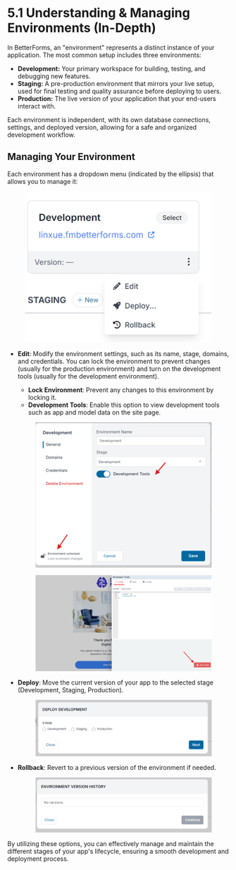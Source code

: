 # 5.1 Understanding & Managing Environments (In-Depth)

In BetterForms, an "environment" represents a distinct instance of your application. The most common setup includes three environments:

*   **Development:** Your primary workspace for building, testing, and debugging new features.
*   **Staging:** A pre-production environment that mirrors your live setup, used for final testing and quality assurance before deploying to users.
*   **Production:** The live version of your application that your end-users interact with.

Each environment is independent, with its own database connections, settings, and deployed version, allowing for a safe and organized development workflow.

## Managing Your Environment

Each environment has a dropdown menu (indicated by the ellipsis) that allows you to manage it:

<figure><img src="../../.gitbook/assets/Screenshot 2024-07-17 160043 (1).png" alt=""></figure>

*   **Edit**: Modify the environment settings, such as its name, stage, domains, and credentials. You can lock the environment to prevent changes (usually for the production environment) and turn on the development tools (usually for the development environment).

    * **Lock Environment**: Prevent any changes to this environment by locking it.
    * **Development Tools**: Enable this option to view development tools such as app and model data on the site page.

    <figure><img src="../../.gitbook/assets/image (1) (1) (1) (1) (1).png" alt=""></figure>

    <figure><img src="../../.gitbook/assets/image (5).png" alt=""></figure>
*   **Deploy**: Move the current version of your app to the selected stage (Development, Staging, Production).

    <figure><img src="../../.gitbook/assets/Screenshot 2024-07-17 160303.png" alt=""></figure>
*   **Rollback**: Revert to a previous version of the environment if needed.

    <figure><img src="../../.gitbook/assets/Screenshot 2024-07-17 160349.png" alt=""></figure>

By utilizing these options, you can effectively manage and maintain the different stages of your app's lifecycle, ensuring a smooth development and deployment process.
